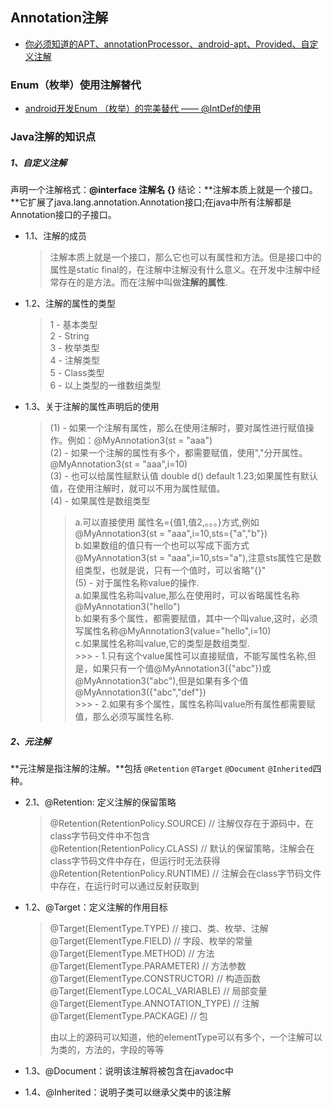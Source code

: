 ## Annotation注解
- [ 你必须知道的APT、annotationProcessor、android-apt、Provided、自定义注解](http://blog.csdn.net/xx326664162/article/details/68490059)


### Enum（枚举）使用注解替代
- [android开发Enum （枚举）的完美替代 —— @IntDef的使用](http://blog.csdn.net/young21234/article/details/49962659)


### Java注解的知识点

##### 1、自定义注解

声明一个注解格式：**@interface 注解名 {}**
结论：**注解本质上就是一个接口。**它扩展了java.lang.annotation.Annotation接口;在java中所有注解都是Annotation接口的子接口。

- 1.1、注解的成员
    > 注解本质上就是一个接口，那么它也可以有属性和方法。但是接口中的属性是static final的，在注解中注解没有什么意义。在开发中注解中经常存在的是方法。而在注解中叫做**注解的属性**.  

- 1.2、注解的属性的类型
    > 1 - 基本类型  
    2 - String  
    3 - 枚举类型  
    4 - 注解类型  
    5 - Class类型  
    6 - 以上类型的一维数组类型  
    
- 1.3、关于注解的属性声明后的使用
    > (1) - 如果一个注解有属性，那么在使用注解时，要对属性进行赋值操作。例如：@MyAnnotation3(st = "aaa")  
    (2) - 如果一个注解的属性有多个，都需要赋值，使用","分开属性。@MyAnnotation3(st = "aaa",i=10)  
    (3) - 也可以给属性赋默认值 double d() default 1.23;如果属性有默认值，在使用注解时，就可以不用为属性赋值。  
    (4) - 如果属性是数组类型  
    >>    a.可以直接使用 属性名={值1,值2,。。。}方式,例如 @MyAnnotation3(st = "aaa",i=10,sts={"a","b"})  
    >>    b.如果数组的值只有一个也可以写成下面方式 @MyAnnotation3(st = "aaa",i=10,sts="a"),注意sts属性它是数组类型，也就是说，只有一个值时，可以省略"{}"  
    > (5) - 对于属性名称value的操作.  
    >>    a.如果属性名称叫value,那么在使用时，可以省略属性名称 @MyAnnotation3("hello")  
    >>    b.如果有多个属性，都需要赋值，其中一个叫value,这时，必须写属性名称@MyAnnotation3(value="hello",i=10)  
    >>    c.如果属性名称叫value,它的类型是数组类型.  
       >>> - 1.只有这个value属性可以直接赋值，不能写属性名称,但是，如果只有一个值@MyAnnotation3({"abc"})或@MyAnnotation3("abc"),但是如果有多个值@MyAnnotation3({"abc","def"})  							
       >>> - 2.如果有多个属性，属性名称叫value所有属性都需要赋值，那么必须写属性名称.    


##### 2、元注解

**元注解是指注解的注解。**包括 `@Retention` `@Target` `@Document` `@Inherited`四种。

- 2.1、@Retention: 定义注解的保留策略
    > @Retention(RetentionPolicy.SOURCE) // 注解仅存在于源码中，在class字节码文件中不包含  
    @Retention(RetentionPolicy.CLASS) // 默认的保留策略，注解会在class字节码文件中存在，但运行时无法获得  
    @Retention(RetentionPolicy.RUNTIME) // 注解会在class字节码文件中存在，在运行时可以通过反射获取到  
				 
- 1.2、@Target：定义注解的作用目标
    > @Target(ElementType.TYPE) // 接口、类、枚举、注解  
    @Target(ElementType.FIELD) // 字段、枚举的常量  
    @Target(ElementType.METHOD) // 方法  
    @Target(ElementType.PARAMETER) // 方法参数  
    @Target(ElementType.CONSTRUCTOR) // 构造函数  
    @Target(ElementType.LOCAL_VARIABLE) // 局部变量  
    @Target(ElementType.ANNOTATION_TYPE) // 注解  
    @Target(ElementType.PACKAGE) // 包    
    > 
    > 由以上的源码可以知道，他的elementType可以有多个，一个注解可以为类的，方法的，字段的等等  

- 1.3、@Document：说明该注解将被包含在javadoc中
- 1.4、@Inherited：说明子类可以继承父类中的该注解